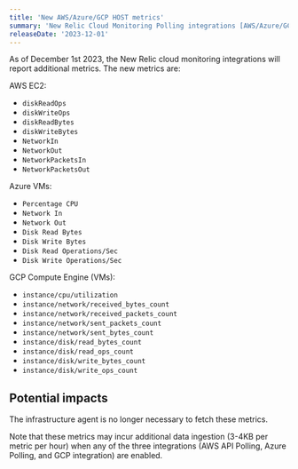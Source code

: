 ```yaml
---
title: 'New AWS/Azure/GCP HOST metrics'
summary: 'New Relic Cloud Monitoring Polling integrations [AWS/Azure/GCP] will now fetch additional metrics.'
releaseDate: '2023-12-01'
---
```


As of December 1st 2023, the New Relic cloud monitoring integrations will report additional metrics. The new metrics are:

AWS EC2:
* `diskReadOps`
* `diskWriteOps`
* `diskReadBytes`
* `diskWriteBytes`
* `NetworkIn`
* `NetworkOut`
* `NetworkPacketsIn`
* `NetworkPacketsOut`

Azure VMs:
* `Percentage CPU`
* `Network In`
* `Network Out`
* `Disk Read Bytes`
* `Disk Write Bytes`
* `Disk Read Operations/Sec`
* `Disk Write Operations/Sec`

GCP Compute Engine (VMs):
* `instance/cpu/utilization`
* `instance/network/received_bytes_count`
* `instance/network/received_packets_count`
* `instance/network/sent_packets_count`
* `instance/network/sent_bytes_count`
* `instance/disk/read_bytes_count`
* `instance/disk/read_ops_count`
* `instance/disk/write_bytes_count`
* `instance/disk/write_ops_count`


## Potential impacts

The infrastructure agent is no longer necessary to fetch these metrics.

Note that these metrics may incur additional data ingestion (3-4KB per metric per hour) when any of the three integrations (AWS API Polling, Azure Polling, and GCP integration) are enabled.
